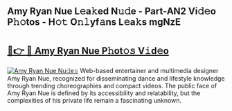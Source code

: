 ## Amy Ryan Nue L𝚎a𝚔ed N𝚞𝚍e - Part-AN2 Vi𝚍𝚎o P𝚑𝚘tos - H𝚘𝚝 O𝚗𝚕yf𝚊ns L𝚎a𝚔s mgNzE

# <h2><a href="http://kf76vk.oniu.top/?m=Amy+Ryan+Nue">🔗👉 🔴 Amy Ryan Nue P𝚑ot𝚘𝚜 V𝚒d𝚎o</a></h2>

[![Amy Ryan Nue Nu𝚍e𝚜](https://i.imgur.com/0qMVB7G.gif)](http://kf76vk.oniu.top/?m=Amy+Ryan+Nue)
Web-based entertainer and multimedia designer Amy Ryan Nue, recognized for disseminating dance and lifestyle knowledge through trending choreographies and compact videos. The public face of Amy Ryan Nue is defined by its accessibility and relatability, but the complexities of his private life remain a fascinating unknown.  
